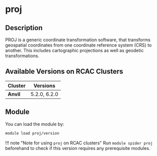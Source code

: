 # proj

## Description
PROJ is a generic coordinate transformation software, that transforms geospatial coordinates from one coordinate reference system (CRS) to another. This includes cartographic projections as well as geodetic transformations.

## Available Versions on RCAC Clusters
|Cluster|Versions|
|---|---|
|**Anvil**|5.2.0, 6.2.0|

## Module
You can load the module by:

```bash
module load proj/version
```

!!! note "Note for using `proj` on RCAC clusters"
    Run `module spider proj` beforehand to check if this version requires any prerequisite modules.
